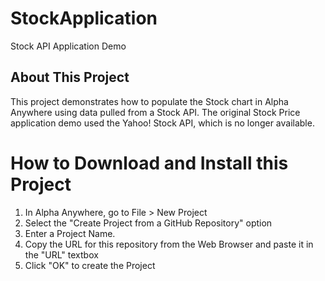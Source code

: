 # StockApplication
Stock API Application Demo

## About This Project
This project demonstrates how to populate the Stock chart in Alpha Anywhere using data pulled from a Stock API. The original Stock Price application demo used the Yahoo! Stock API, which is no longer available. 

# How to Download and Install this Project
1. In Alpha Anywhere, go to File > New Project
2. Select the "Create Project from a GitHub Repository" option
3. Enter a Project Name.
4. Copy the URL for this repository from the Web Browser and paste it in the "URL" textbox
5. Click "OK" to create the Project

